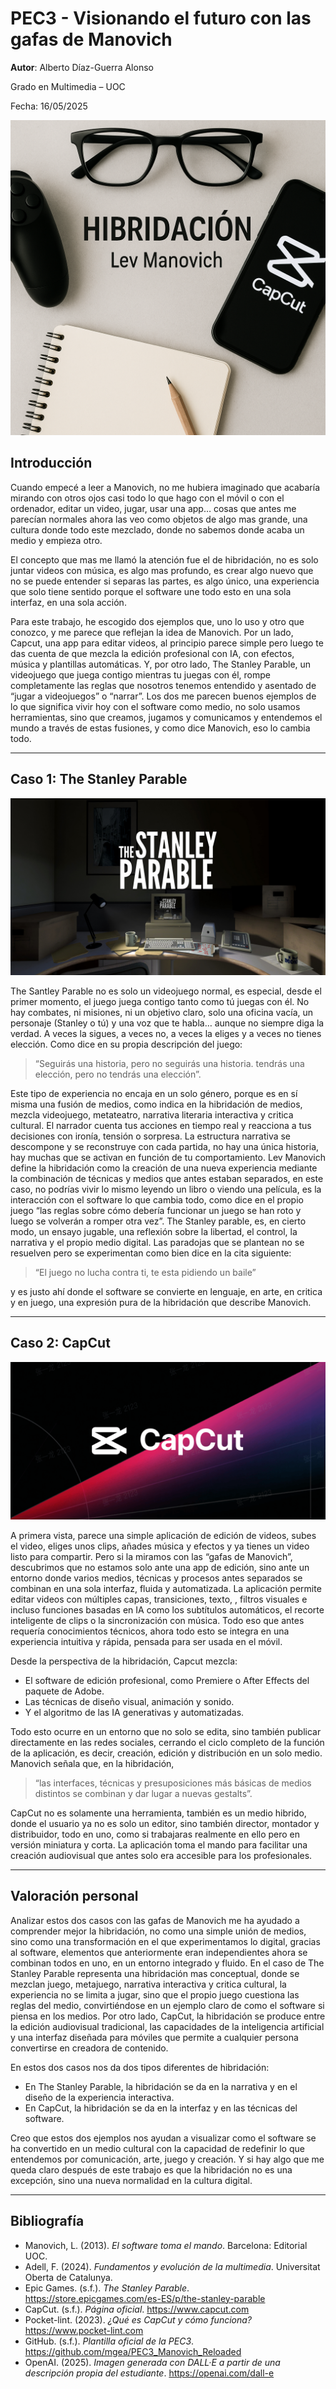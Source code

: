 # PEC3 - Visionando el futuro con las gafas de Manovich

**Autor**: Alberto Díaz-Guerra Alonso

Grado en Multimedia – UOC

Fecha: 16/05/2025

![](https://github.com/AlbertoDGA/PEC3_Manovich_Reloaded/blob/main/Portada.png)
## Introducción

Cuando empecé a leer a Manovich, no me hubiera imaginado que acabaría mirando con otros ojos casi todo lo que hago con el móvil o con el ordenador, editar un video, jugar, usar una app… cosas que antes me parecían normales ahora las veo como objetos de algo mas grande, una cultura donde todo este mezclado, donde no sabemos donde acaba un medio y empieza otro.

El concepto que mas me llamó la atención fue el de hibridación, no es solo juntar videos con música, es algo mas profundo, es crear algo nuevo que no se puede entender si separas las partes, es algo único, una experiencia que solo tiene sentido porque el software une todo esto en una sola interfaz, en una sola acción.

Para este trabajo, he escogido dos ejemplos que, uno lo uso y otro que conozco, y me parece que reflejan la idea de Manovich. Por un lado, Capcut, una app para editar videos, al principio parece simple pero luego te das cuenta de que mezcla la edición profesional con IA, con efectos, música y plantillas automáticas. Y, por otro lado, The Stanley Parable, un videojuego que juega contigo mientras tu juegas con él, rompe completamente las reglas que nosotros tenemos entendido y asentado de “jugar a videojuegos” o “narrar”.
Los dos me parecen buenos ejemplos de lo que significa vivir hoy con el software como medio, no solo usamos herramientas, sino que creamos, jugamos y comunicamos y entendemos el mundo a través de estas fusiones, y como dice Manovich, eso lo cambia todo.



---

## Caso 1: The Stanley Parable
![](https://github.com/AlbertoDGA/PEC3_Manovich_Reloaded/blob/main/The%20Stanley%20Parable.jpg)

The Santley Parable no es solo un videojuego normal, es especial, desde el primer momento, el juego juega contigo tanto como tú juegas con él. No hay combates, ni misiones, ni un objetivo claro, solo una oficina vacía, un personaje (Stanley o tú) y una voz que te habla… aunque no siempre diga la verdad. A veces la sigues, a veces no, a veces la eliges y a veces no tienes elección. Como dice en su propia descripción del juego:

> “Seguirás una historia, pero no seguirás una historia. tendrás una elección, pero no tendrás una elección”.

Este tipo de experiencia no encaja en un solo género, porque es en sí misma una fusión de medios, como indica en la hibridación de medios, mezcla videojuego, metateatro, narrativa literaria interactiva y critica cultural. El narrador cuenta tus acciones en tiempo real y reacciona a tus decisiones con ironía, tensión o sorpresa. La estructura narrativa se descompone y se reconstruye con cada partida, no hay una única historia, hay muchas que se activan en función de tu comportamiento.
Lev Manovich define la hibridación como la creación de una nueva experiencia mediante la combinación de técnicas y medios que antes estaban separados, en este caso, no podrías vivir lo mismo leyendo un libro o viendo una película, es la interacción con el software lo que cambia todo, como dice en el propio juego “las reglas sobre cómo debería funcionar un juego se han roto y luego se volverán a romper otra vez”.
The Stanley parable, es, en cierto modo, un ensayo jugable, una reflexión sobre la libertad, el control, la narrativa y el propio medio digital. Las paradojas que se plantean no se resuelven pero se experimentan como bien dice en la cita siguiente:

>“El juego no lucha contra ti, te esta pidiendo un baile”

y es justo ahí donde el software se convierte en lenguaje, en arte, en critica y en juego, una expresión pura de la hibridación que describe Manovich. 


---

## Caso 2: CapCut
![](https://github.com/AlbertoDGA/PEC3_Manovich_Reloaded/blob/main/CapCut%20image.png)

A primera vista, parece una simple aplicación de edición de videos, subes el video, eliges unos clips, añades música y efectos y ya tienes un video listo para compartir. Pero si la miramos con las “gafas de Manovich”, descubrimos que no estamos solo ante una app de edición, sino ante un entorno donde varios medios, técnicas y procesos antes separados se combinan en una sola interfaz, fluida y automatizada.
La aplicación permite editar videos con múltiples capas, transiciones, texto, , filtros visuales e incluso funciones basadas en IA como los subtítulos automáticos, el recorte inteligente de clips o la sincronización con música. Todo eso que antes requería conocimientos técnicos, ahora todo esto se integra en una experiencia intuitiva y rápida, pensada para ser usada en el móvil.

Desde la perspectiva de la hibridación, Capcut mezcla:
- El software de edición profesional, como Premiere o After Effects del paquete de Adobe.
- Las técnicas de diseño visual, animación y sonido.
- Y el algoritmo de las IA generativas y automatizadas.

Todo esto ocurre en un entorno que no solo se edita, sino también publicar directamente en las redes sociales, cerrando el ciclo completo de la función de la aplicación, es decir, creación, edición y distribución en un solo medio.
Manovich señala que, en la hibridación, 

>“las interfaces, técnicas y presuposiciones más básicas de medios distintos se combinan y dar lugar a nuevas gestalts”.

CapCut no es solamente una herramienta, también es un medio hibrido, donde el usuario ya no es solo un editor, sino también director, montador y distribuidor, todo en uno, como si trabajaras realmente en ello pero en versión miniatura y corta. La aplicación toma el mando para facilitar una creación audiovisual que antes solo era accesible para los profesionales.

---

## Valoración personal

Analizar estos dos casos con las gafas de Manovich me ha ayudado a comprender mejor la hibridación, no como una simple unión de medios, sino como una transformación en el que experimentamos lo digital, gracias al software, elementos que anteriormente eran independientes ahora se combinan todos en uno, en un entorno integrado y fluido.
En el caso de The Stanley Parable representa una hibridación mas conceptual, donde se mezclan juego, metajuego, narrativa interactiva y critica cultural, la experiencia no se limita a jugar, sino que el propio juego cuestiona las reglas del medio, convirtiéndose en un ejemplo claro de como el software si piensa en los medios.
Por otro lado, CapCut, la hibridación se produce entre la edición audiovisual tradicional, las capacidades de la inteligencia artificial y una interfaz diseñada para móviles que permite a cualquier persona convertirse en creadora de contenido.

En estos dos casos nos da dos tipos diferentes de hibridación:
- En The Stanley Parable, la hibridación se da en la narrativa y en el diseño de la experiencia interactiva.
- En CapCut, la hibridación se da en la interfaz y en las técnicas del software.
  
Creo que estos dos ejemplos nos ayudan a visualizar como el software se ha convertido en un medio cultural con la capacidad de redefinir lo que entendemos por comunicación, arte, juego y creación. Y si hay algo que me queda claro después de este trabajo es que la hibridación no es una excepción, sino una nueva normalidad en la cultura digital.


---

## Bibliografía

- Manovich, L. (2013). *El software toma el mando*. Barcelona: Editorial UOC.
- Adell, F. (2024). *Fundamentos y evolución de la multimedia*. Universitat Oberta de Catalunya.
- Epic Games. (s.f.). *The Stanley Parable*. https://store.epicgames.com/es-ES/p/the-stanley-parable
- CapCut. (s.f.). *Página oficial*. https://www.capcut.com
- Pocket-lint. (2023). *¿Qué es CapCut y cómo funciona?* https://www.pocket-lint.com
- GitHub. (s.f.). *Plantilla oficial de la PEC3*. https://github.com/mgea/PEC3_Manovich_Reloaded
- OpenAI. (2025). *Imagen generada con DALL·E a partir de una descripción propia del estudiante*. https://openai.com/dall-e
